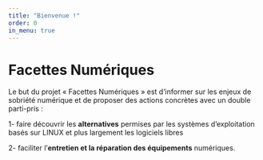 ```yaml
---
title: "Bienvenue !"
order: 0
in_menu: true
---
```

# Facettes Numériques

Le but du projet « Facettes Numériques » est d’informer sur les enjeux de sobriété numérique et de proposer des actions concrètes avec un double parti-pris :

1- faire découvrir les **alternatives** permises par les systèmes d’exploitation basés sur LINUX et plus largement les logiciels libres

2- faciliter l’**entretien et la réparation des équipements** numériques. 